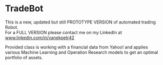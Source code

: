 # TradeBot
This is a new, updated but still PROTOTYPE VERSION of automated trading Robot.<br/>
For a FULL VERSION please contact me on my LinkedIn at www.linkedin.com/in/vanekpetr42 <br/>

Provided class is working with a financial data from Yahoo! and applies various Machine Learning 
and Operation Research models to get an optimal portfolio of assets.
